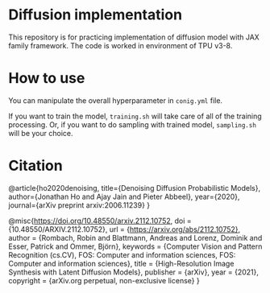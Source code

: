 # Diffusion implementation

This repository is for practicing implementation of diffusion model with JAX family framework. The code is worked in environment of TPU v3-8.

# How to use
You can manipulate the overall hyperparameter in `conig.yml` file.

If you want to train the model, `training.sh` will take care of all of the training processing. Or, if you want to do sampling with trained model, `sampling.sh` will be your choice.


# Citation

  @article{ho2020denoising,
      title={Denoising Diffusion Probabilistic Models},
      author={Jonathan Ho and Ajay Jain and Pieter Abbeel},
      year={2020},
      journal={arXiv preprint arxiv:2006.11239}
  }

  @misc{https://doi.org/10.48550/arxiv.2112.10752,
    doi = {10.48550/ARXIV.2112.10752},
    url = {https://arxiv.org/abs/2112.10752},
    author = {Rombach, Robin and Blattmann, Andreas and Lorenz, Dominik and Esser, Patrick and Ommer, Björn},
    keywords = {Computer Vision and Pattern Recognition (cs.CV), FOS: Computer and information sciences, FOS: Computer and information sciences},
    title = {High-Resolution Image Synthesis with Latent Diffusion Models},
    publisher = {arXiv},
    year = {2021},
    copyright = {arXiv.org perpetual, non-exclusive license}
  }


